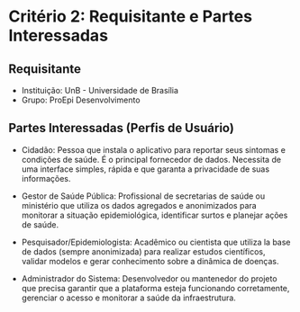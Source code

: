 # Critério 2: Requisitante e Partes Interessadas
## Requisitante

- Instituição: UnB - Universidade de Brasília
- Grupo: ProEpi Desenvolvimento

## Partes Interessadas (Perfis de Usuário)
- Cidadão: Pessoa que instala o aplicativo para reportar seus sintomas e condições de saúde. É o principal fornecedor de dados. Necessita de uma interface simples, rápida e que garanta a privacidade de suas informações.

- Gestor de Saúde Pública: Profissional de secretarias de saúde ou ministério que utiliza os dados agregados e anonimizados para monitorar a situação epidemiológica, identificar surtos e planejar ações de saúde.

- Pesquisador/Epidemiologista: Acadêmico ou cientista que utiliza la base de dados (sempre anonimizada) para realizar estudos científicos, validar modelos e gerar conhecimento sobre a dinâmica de doenças.

- Administrador do Sistema: Desenvolvedor ou mantenedor do projeto que precisa garantir que a plataforma esteja funcionando corretamente, gerenciar o acesso e monitorar a saúde da infraestrutura.